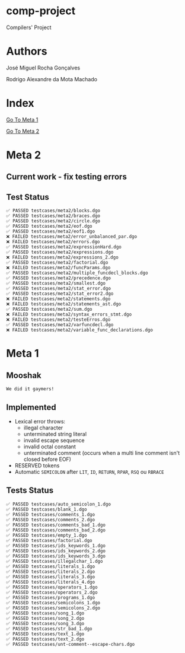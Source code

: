 # comp-project

Compilers' Project

# Authors

José Miguel Rocha Gonçalves

Rodrigo Alexandre da Mota Machado


# Index

[Go To Meta 1](#meta-1)

[Go To Meta 2](#meta-2)

# Meta 2

## Current work - fix testing errors

## Test Status

```
✅ PASSED testcases/meta2/blocks.dgo
✅ PASSED testcases/meta2/braces.dgo
✅ PASSED testcases/meta2/circle.dgo
✅ PASSED testcases/meta2/eof.dgo
✅ PASSED testcases/meta2/eof1.dgo
❌ FAILED testcases/meta2/error_unbalanced_par.dgo
❌ FAILED testcases/meta2/errors.dgo
✅ PASSED testcases/meta2/expressionHard.dgo
✅ PASSED testcases/meta2/expressions.dgo
❌ FAILED testcases/meta2/expressions_2.dgo
✅ PASSED testcases/meta2/factorial.dgo
❌ FAILED testcases/meta2/funcParams.dgo
✅ PASSED testcases/meta2/multiple_funcdecl_blocks.dgo
✅ PASSED testcases/meta2/precedence.dgo
✅ PASSED testcases/meta2/smallest.dgo
✅ PASSED testcases/meta2/stat_error.dgo
✅ PASSED testcases/meta2/stat_error2.dgo
❌ FAILED testcases/meta2/statements.dgo
❌ FAILED testcases/meta2/statements_ast.dgo
✅ PASSED testcases/meta2/sum.dgo
❌ FAILED testcases/meta2/syntax_errors_stmt.dgo
❌ FAILED testcases/meta2/testeErros.dgo
✅ PASSED testcases/meta2/varfuncdecl.dgo
❌ FAILED testcases/meta2/variable_func_declarations.dgo
```

# Meta 1

## Mooshak

```
We did it gaymers!
```

## Implemented

* Lexical error throws:
  * illegal character
  * unterminated string literal
  * invalid escape sequence
  * invalid octal constant 
  * unterminated comment (occurs when a multi line comment isn't closed before EOF)
* RESERVED tokens
* Automatic `SEMICOLON` after `LIT`, `ID`, `RETURN`, `RPAR`, `RSQ` ou `RBRACE`

## Tests Status

```
✅ PASSED testcases/auto_semicolon_1.dgo
✅ PASSED testcases/blank_1.dgo
✅ PASSED testcases/comments_1.dgo
✅ PASSED testcases/comments_2.dgo
✅ PASSED testcases/comments_bad_1.dgo
✅ PASSED testcases/comments_bad_2.dgo
✅ PASSED testcases/empty_1.dgo
✅ PASSED testcases/factorial.dgo
✅ PASSED testcases/ids_keywords_1.dgo
✅ PASSED testcases/ids_keywords_2.dgo
✅ PASSED testcases/ids_keywords_3.dgo
✅ PASSED testcases/illegalchar_1.dgo
✅ PASSED testcases/literals_1.dgo
✅ PASSED testcases/literals_2.dgo
✅ PASSED testcases/literals_3.dgo
✅ PASSED testcases/literals_4.dgo
✅ PASSED testcases/operators_1.dgo
✅ PASSED testcases/operators_2.dgo
✅ PASSED testcases/programs_1.dgo
✅ PASSED testcases/semicolons_1.dgo
✅ PASSED testcases/semicolons_2.dgo
✅ PASSED testcases/song_1.dgo
✅ PASSED testcases/song_2.dgo
✅ PASSED testcases/song_3.dgo
✅ PASSED testcases/str_bad_1.dgo
✅ PASSED testcases/text_1.dgo
✅ PASSED testcases/text_2.dgo
✅ PASSED testcases/unt-comment--escape-chars.dgo
```
